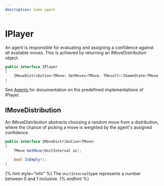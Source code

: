 ```yaml
---
description: Game agent
---
```


# IPlayer

An agent is responsible for evaluating and assigning a confidence against all available moves. This is achieved by returning an IMoveDistribution object.

```csharp
public interface IPlayer
{
    IMoveDistribution<TMove> GetMoves<TMove, TResult>(IGameState<TMove, TResult> state);
}
```

See [Agents ](../engine/agents.md)for documentation on the predefined implementations of IPlayer.



## IMoveDistribution

An IMoveDistribution abstracts choosing a random move from a distribution, where the chance of picking a move is weighted by the agent's assigned confidence.

```csharp
public interface IMoveDistribution<TMove>
{
    TMove GetMove(UnitInterval ui);
    
    bool IsEmpty();
}
```

{% hint style="info" %}
The `UnitInterval`type represents a number between 0 and 1 inclusive.
{% endhint %}

